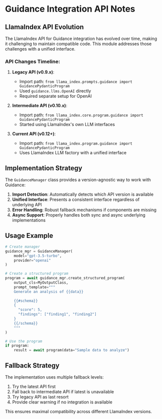 # Guidance Integration API Notes

## LlamaIndex API Evolution

The LlamaIndex API for Guidance integration has evolved over time, making it challenging to maintain compatible code. This module addresses those challenges with a unified interface.

### API Changes Timeline:

1. **Legacy API (v0.9.x)**:
   - Import path: `from llama_index.prompts.guidance import GuidancePydanticProgram`
   - Used `guidance.llms.OpenAI` directly
   - Required separate setup for OpenAI

2. **Intermediate API (v0.10.x)**:
   - Import path: `from llama_index.core.program.guidance import GuidancePydanticProgram`
   - Started using LlamaIndex's own LLM interfaces

3. **Current API (v0.12+)**:
   - Import path: `from llama_index.program.guidance import GuidancePydanticProgram`
   - Uses LlamaIndex LLM factory with a unified interface

## Implementation Strategy

The `GuidanceManager` class provides a version-agnostic way to work with Guidance:

1. **Import Detection**: Automatically detects which API version is available
2. **Unified Interface**: Presents a consistent interface regardless of underlying API
3. **Error Handling**: Robust fallback mechanisms if components are missing
4. **Async Support**: Properly handles both sync and async underlying implementations

## Usage Example

```python
# Create manager
guidance_mgr = GuidanceManager(
    model="gpt-3.5-turbo",
    provider="openai"
)

# Create a structured program
program = await guidance_mgr.create_structured_program(
    output_cls=MyOutputClass,
    prompt_template="""
    Generate an analysis of {{data}}
    
    {{#schema}}
    {
      "score": 5,
      "findings": ["finding1", "finding2"]
    }
    {{/schema}}
    """
)

# Use the program
if program:
    result = await program(data="Sample data to analyze")
```

## Fallback Strategy

The implementation uses multiple fallback levels:

1. Try the latest API first
2. Fall back to intermediate API if latest is unavailable
3. Try legacy API as last resort
4. Provide clear warning if no integration is available

This ensures maximal compatibility across different LlamaIndex versions.
